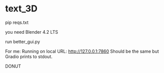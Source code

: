# text_3D

pip reqs.txt

you need Blender 4.2 LTS

run better_gui.py

For me: Running on local URL:  http://127.0.0.1:7860
Should be the same but Gradio prints to stdout.



DONUT
